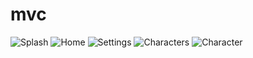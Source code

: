 # mvc

<div>
  <img src="https://github.com/JoshuaAv07/mvc/blob/master/Screenshot_2022-03-14-16-54-19.png?raw=true" alt="Splash" />

  <img src="https://github.com/JoshuaAv07/mvc/blob/master/Screenshot_2022-03-16-18-02-18.png?raw=true" alt="Home" />

  <img src="https://github.com/JoshuaAv07/mvc/blob/master/Screenshot_2022-03-16-18-02-55.png?raw=true" alt="Settings" />

  <img src="https://github.com/JoshuaAv07/mvc/blob/master/Screenshot_2022-03-16-18-03-30.png?raw=true" alt="Characters" />

  <img src="https://github.com/JoshuaAv07/mvc/blob/master/Screenshot_2022-03-16-18-04-07.png?raw=true" alt="Character" />
</div>
